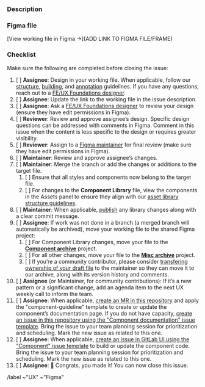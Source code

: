<!--
Start by choosing one of the following based on the nature of your contribution:
   - For changes or additions to an existing file, create a branch in Figma (this new file is considered the “working file”). Include the issue or MR number in the branch name. Make changes in the working file and request a review when ready. See https://www.figma.com/best-practices/branching-in-figma/ for details about branching.
   - For new files, duplicate the template that is most relevant (https://www.figma.com/files/project/5846042/Templates) to the project that also is the most relevant. Update the file name and cover details (this new file is considered the “working file”) and proceed with the design.
   - For community contributions, create a new file in your drafts, or duplicate an existing file to your drafts.

To move a duplicate file:
Open the duplicate, then use the dropdown next to the file name to select
“Move to Project…” and select the desired project as the new location. The duplicate is now the “working file.”
-->

### Description

<!-- Add a short description of your contribution. Consider adding
a checklist of variations, states, and breakpoints to the description so that reviewers can be sure to cross reference everything that has been completed. -->

### Figma file

<!-- Before pasting the link to your Figma file/frame, in the file sharing settings, make sure that “anyone with the link” can view or that a specific user has been invited to the file. -->

[View working file in Figma →](ADD LINK TO FIGMA FILE/FRAME)

### Checklist

Make sure the following are completed before closing the issue:

1. [ ] **Assignee**: Design in your working file. When applicable, follow our 
   [structure][structure], [building][building], and [annotation][annotation] guidelines. If you have any questions, reach out to a [FE/UX Foundations designer][foundations-team].
1. [ ] **Assignee**: Update the link to the working file in the issue 
   description.
1. [ ] **Assignee**: Ask a [FE/UX Foundations designer][foundations-team]
   to review your design (ensure they have edit permissions in Figma).
1. [ ] **Reviewer**: Review and approve assignee’s design. Specific design 
   questions can be addressed with comments in Figma. Comment in this issue when the content is less specific to the design or requires greater visibility.
1. [ ] **Reviewer**: Assign to a [Figma maintainer][figma-maintainer]
   for final review (make sure they have edit permissions in Figma).
1. [ ] **Maintainer**: Review and approve assignee’s changes.
1. [ ] **Maintainer**: Merge the branch or add the changes or additions to the
   target file.
     1. [ ] Ensure that all styles and components now belong to the target file.
     1. [ ] For changes to the **Component Library** file, view the components in the Assets panel to ensure they align with our [asset library structure guidelines][structure].
1. [ ] **Maintainer**: When applicable, [publish][publishing] any library 
   changes along with a clear commit message.
1. [ ] **Assignee**: If work was not done in a branch (a merged branch will automatically be archived), move your working file 
   to the shared Figma project:
     1. [ ] For Component Library changes, move your file to the [**Component archive**][component-archive] project.
     1. [ ] For all other changes, move your file to the [**Misc archive**][misc-archive] project.
     1. [ ] If you’re a community contributor, please consider [transfering ownership of your draft file](https://help.figma.com/hc/en-us/articles/360040530853) to the maintainer so they can move it to our archive, along with its version history and comments.
1. [ ] **Assignee** (or Maintainer, for community contributions): If it’s a new
   pattern or a significant change, add an agenda item to the next UX weekly call to inform the team.
1. [ ] **Assignee**: When applicable, [create an MR in this repository][new-gitlab-ui-mr] and apply the "component-guideline" template 
   to create or update the component’s documentation page. If you do not have capacity, [create an issue in this repository using the "Component documentation" issue template][pajamas-component-documentation-template]. Bring the issue to your team planning session for prioritization and scheduling. Mark the new issue as related to this one.
1. [ ] **Assignee**: When applicable, [create an issue in GitLab UI using the "Component" issue template][gitlab-ui-component-template] to build or update the component code. Bring the issue to your team planning session for prioritization and scheduling. Mark the new issue as related to this one.
1. [ ] **Assignee**: 🎉 Congrats, you made it! You can now close this issue.

/label ~"UX" ~"Figma"

[annotation]: https://gitlab.com/gitlab-org/gitlab-services/design.gitlab.com/-/blob/main/doc/pajamas-ui-kit.md#adding-descriptions-notes-and-annotations
[building]: https://gitlab.com/gitlab-org/gitlab-services/design.gitlab.com/-/blob/main/doc/pajamas-ui-kit.md#building-components
[foundations-team]: https://about.gitlab.com/company/team/?department=fe-ux-foundations-team
[figma-maintainer]: https://about.gitlab.com/handbook/engineering/projects/#design.gitlab.com
[publishing]: https://gitlab.com/gitlab-org/gitlab-services/design.gitlab.com/-/blob/main/doc/pajamas-ui-kit.md#publishing-changes
[structure]: https://gitlab.com/gitlab-org/gitlab-services/design.gitlab.com/-/blob/main/doc/pajamas-ui-kit.md#structure
[component-guideline-template]: https://gitlab.com/gitlab-org/gitlab-services/design.gitlab.com/-/blob/main/.gitlab/merge_request_templates/component-guideline.md
[component-archive]: https://www.figma.com/files/project/5472112/Component-archive
[misc-archive]: https://www.figma.com/files/project/10620392/Misc-archive
[gitlab-ui-component-template]: https://gitlab.com/gitlab-org/gitlab-ui/-/issues/new?issuable_template=Component
[pajamas-component-documentation-template]: https://gitlab.com/gitlab-org/gitlab-services/design.gitlab.com/-/issues/new?issuable_template=Component%20documentation
[new-gitlab-ui-mr]: https://gitlab.com/gitlab-org/gitlab-ui/-/merge_requests/new

